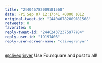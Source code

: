 ```yaml
---
title: "244046782009581568"
date: Fri Sep 07 12:17:41 +0000 2012
original-tweet-id: "244046782009581568"
retweets: 0
favorites: 0
reply-tweet-id: "244024372375977984"
reply-user-id: "19197406"
reply-user-screen-name: "clivegrinyer"
---
```

<a href="https://twitter.com/clivegrinyer">@clivegrinyer</a> Use Foursquare and post to all!
